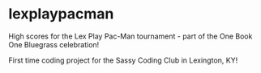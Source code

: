 lexplaypacman
=============

High scores for the Lex Play Pac-Man tournament - part of the One Book One Bluegrass celebration!

First time coding project for the Sassy Coding Club in Lexington, KY!
